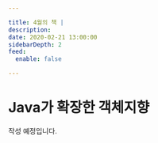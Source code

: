 ```yaml
---

title: 4월의 책 |
description: 
date: 2020-02-21 13:00:00
sidebarDepth: 2
feed:
  enable: false

---
```


# Java가 확장한 객체지향

작성 예정입니다.
